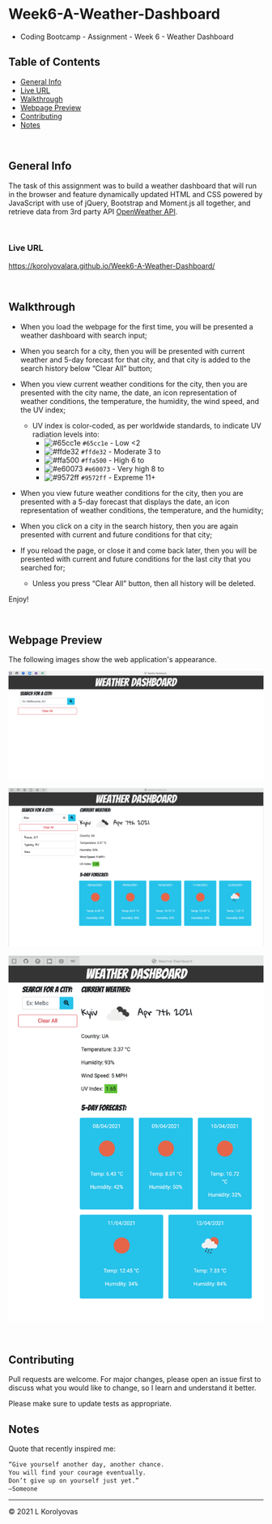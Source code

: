 # Week6-A-Weather-Dashboard
* Coding Bootcamp - Assignment - Week 6 - Weather Dashboard

## Table of Contents
* [General Info](#general-info)
* [Live URL](#live-url)
* [Walkthrough](#walkthrough)
* [Webpage Preview](#webpage-preview)
* [Contributing](#contributing)
* [Notes](#notes)

<br>

## General Info
The task of this assignment was to build a weather dashboard that will run in the browser and feature dynamically updated HTML and CSS powered by JavaScript with use of jQuery, Bootstrap and Moment.js all together, and retrieve
data from 3rd party API [OpenWeather API](https://openweathermap.org/api).

<br>

### Live URL
https://korolyovalara.github.io/Week6-A-Weather-Dashboard/

<br>

## Walkthrough
- When you load the webpage for the first time, you will be presented a weather dashboard with search input;
- When you search for a city, then you will be presented with current weather and 5-day forecast for that city, and that city is added to the search history below “Clear All” button;
- When you view current weather conditions for the city, then you are presented with the city name, the date, an icon representation of weather conditions, the temperature, the humidity, the wind speed, and the UV index;
    - UV index is color-coded, as per worldwide standards, to indicate UV radiation levels into:
         - ![#65cc1e](https://via.placeholder.com/15/65cc1e/000000?text=+) `#65cc1e` - Low           <2
         - ![#ffde32](https://via.placeholder.com/15/ffde32/000000?text=+) `#ffde32` - Moderate      3 to
         - ![#ffa500](https://via.placeholder.com/15/ffa500/000000?text=+) `#ffa500` - High          6 to
         - ![#e60073](https://via.placeholder.com/15/e60073/000000?text=+) `#e60073` - Very high     8 to
         - ![#9572ff](https://via.placeholder.com/15/9572ff/000000?text=+) `#9572ff` - Expreme       11+ 

- When you view future weather conditions for the city, then you are presented with a 5-day forecast that displays the date, an icon representation of weather conditions, the  temperature, and the humidity;
- When you click on a city in the search history, then you are again presented with current and future conditions for that city;
- If you reload the page, or close it and come back later, then you will be presented with current and future conditions for the last city that you searched for;
    - Unless you press “Clear All” button, then all history will be deleted.

Enjoy!

<br>

## Webpage Preview
The following images show the web application's appearance.

![Webpage Preview](./assets/images/WebpagePreview.png)

![Search Preview](./assets/images/SearchPreview.png)

![Responsive Layout Preview](./assets/images/ResponsivePreview.png)

<br>

## Contributing
Pull requests are welcome. For major changes, please open an issue first to discuss what you would like to change, so I learn and understand it better.

Please make sure to update tests as appropriate.
<br>

## Notes
Quote that recently inspired me:

    “Give yourself another day, another chance. 
    You will find your courage eventually. 
    Don’t give up on yourself just yet.”
    –Someone

---
© 2021 L Korolyovas
